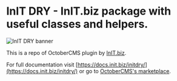 # InIT DRY - InIT.biz package with useful classes and helpers. 
![InIT DRY banner](https://raw.githubusercontent.com/initbizlab/initbizlab.github.io/master/initdry/assets/images/initdry-banner.png)

This is a repo of OctoberCMS plugin by [InIT.biz](https://www.init.biz).

For full documentation visit [https://docs.init.biz/initdry/](https://docs.init.biz/initdry/) or go to [OctoberCMS's marketplace](https://octobercms.com/plugin/initbiz-initdry).
